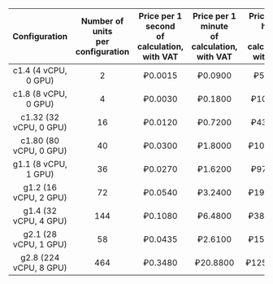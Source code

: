 | Configuration | Number of units <br>per configuration | Price per 1 second <br>of calculation, <br> with VAT | Price per 1 minute<br> of calculation, <br> with VAT | Price per 1 hour<br> of calculation, <br> with VAT |
|:---:|:---:|:---:|:---:|:---:|
| c1.4 (4 vCPU, 0 GPU) | 2 | ₽0.0015 | ₽0.0900 | ₽5.4000 |
| c1.8 (8 vCPU, 0 GPU) | 4 | ₽0.0030 | ₽0.1800 | ₽10.8000 |
| c1.32 (32 vCPU, 0 GPU) | 16 | ₽0.0120 | ₽0.7200 | ₽43.2000 |
| c1.80 (80 vCPU, 0 GPU) | 40 | ₽0.0300 | ₽1.8000 | ₽108.0000 |
| g1.1 (8 vCPU, 1 GPU) | 36 | ₽0.0270 | ₽1.6200 | ₽97.2000 |
| g1.2 (16 vCPU, 2 GPU) | 72 | ₽0.0540 | ₽3.2400 | ₽194.4000 |
| g1.4 (32 vCPU, 4 GPU) | 144 | ₽0.1080 | ₽6.4800 | ₽388.8000 |
| g2.1 (28 vCPU, 1 GPU)  | 58  | ₽0.0435 | ₽2.6100  | ₽156.6000  |
| g2.8 (224 vCPU, 8 GPU) | 464 | ₽0.3480 | ₽20.8800 | ₽1252.8000 |
